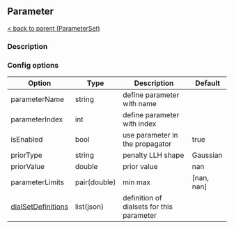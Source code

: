 ## Parameter

[< back to parent (ParameterSet)](./ParameterSet.md)

### Description

### Config options

| Option                             | Type         | Description                               | Default    |
|------------------------------------|--------------|-------------------------------------------|------------|
| parameterName                      | string       | define parameter with name                |            |
| parameterIndex                     | int          | define parameter with index               |            |
| isEnabled                          | bool         | use parameter in the propagator           | true       |
| priorType                          | string       | penalty LLH shape                         | Gaussian   |
| priorValue                         | double       | prior value                               | nan        |
| parameterLimits                    | pair(double) | min max                                   | [nan, nan] |
| [dialSetDefinitions](DialSet.md) | list(json)   | definition of dialsets for this parameter |            |
